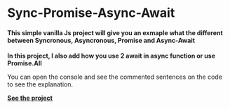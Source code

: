 # Sync-Promise-Async-Await
#### This simple vanilla Js project will give you an exmaple what the different between Syncronous, Asyncronous, Promise and Async-Await

**In this project, I also add how you use 2 await in async function or use Promise.All**

You can open the console and see the commented sentences on the code to see the explanation.

[**See the project**](https://sync-promise-async-await.netlify.app/)
